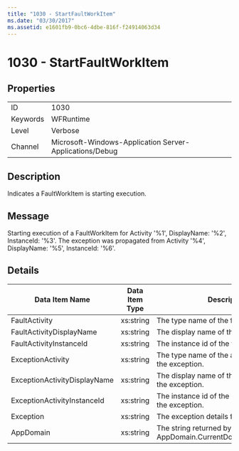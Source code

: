 ```yaml
---
title: "1030 - StartFaultWorkItem"
ms.date: "03/30/2017"
ms.assetid: e1601fb9-0bc6-4dbe-816f-f24914063d34
---
```

# 1030 - StartFaultWorkItem
## Properties  


|||  
|-|-|  
|ID|1030|  
|Keywords|WFRuntime|  
|Level|Verbose|  
|Channel|Microsoft-Windows-Application Server-Applications/Debug|  

## Description  
 Indicates a FaultWorkItem is starting execution.  

## Message  
 Starting execution of a FaultWorkItem for Activity '%1', DisplayName: '%2', InstanceId: '%3'.  The exception was propagated from Activity '%4', DisplayName: '%5', InstanceId: '%6'.  

## Details  


|        Data Item Name        | Data Item Type |                         Description                          |
|------------------------------|----------------|--------------------------------------------------------------|
|        FaultActivity         |   xs:string    |             The type name of the fault activity.             |
|   FaultActivityDisplayName   |   xs:string    |           The display name of the fault activity.            |
|   FaultActivityInstanceId    |   xs:string    |            The instance id of the fault activity.            |
|      ExceptionActivity       |   xs:string    |   The type name of the activity that threw the exception.    |
| ExceptionActivityDisplayName |   xs:string    |  The display name of the activity that threw the exception.  |
| ExceptionActivityInstanceId  |   xs:string    |  The instance id of the activity that threw the exception.   |
|          Exception           |   xs:string    |           The exception details for the exception            |
|          AppDomain           |   xs:string    | The string returned by AppDomain.CurrentDomain.FriendlyName. |

